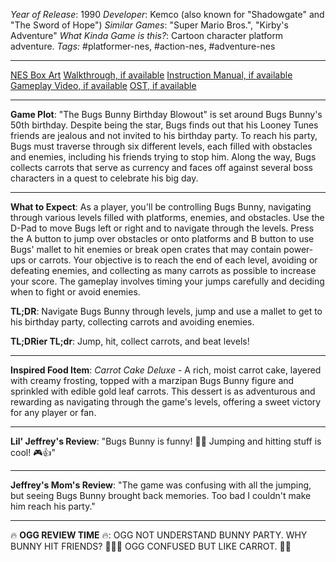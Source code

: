 *Year of Release*: 1990
*Developer*: Kemco (also known for "Shadowgate" and "The Sword of Hope")
*Similar Games*: "Super Mario Bros.", "Kirby's Adventure"
*What Kinda Game is this?*: Cartoon character platform adventure.
*Tags:* #platformer-nes, #action-nes, #adventure-nes

---
[NES Box Art](https://www.google.com/search?tbm=isch&q=NES+Box+Art+The+Bugs+Bunny+Birthday+Blowout) 
[Walkthrough, if available](https://www.google.com/search?q=Walkthrough+NES+The+Bugs+Bunny+Birthday+Blowout)
[Instruction Manual, if available](https://www.google.com/search?q=NES+Instruction+Manual+The+Bugs+Bunny+Birthday+Blowout)
[Gameplay Video, if available](https://www.youtube.com/results?search_query=gameplay+NES+The+Bugs+Bunny+Birthday+Blowout) 
[OST, if available](https://www.youtube.com/results?search_query=gameplay+NES+The+Bugs+Bunny+Birthday+Blowout+OST)

- - -
**Game Plot**: "The Bugs Bunny Birthday Blowout" is set around Bugs Bunny's 50th birthday. Despite being the star, Bugs finds out that his Looney Tunes friends are jealous and not invited to his birthday party. To reach his party, Bugs must traverse through six different levels, each filled with obstacles and enemies, including his friends trying to stop him. Along the way, Bugs collects carrots that serve as currency and faces off against several boss characters in a quest to celebrate his big day.

- - -
**What to Expect**: As a player, you'll be controlling Bugs Bunny, navigating through various levels filled with platforms, enemies, and obstacles. Use the D-Pad to move Bugs left or right and to navigate through the levels. Press the A button to jump over obstacles or onto platforms and B button to use Bugs' mallet to hit enemies or break open crates that may contain power-ups or carrots. Your objective is to reach the end of each level, avoiding or defeating enemies, and collecting as many carrots as possible to increase your score. The gameplay involves timing your jumps carefully and deciding when to fight or avoid enemies.

**TL;DR**: Navigate Bugs Bunny through levels, jump and use a mallet to get to his birthday party, collecting carrots and avoiding enemies.

**TL;DRier TL;dr**: Jump, hit, collect carrots, and beat levels!

---
**Inspired Food Item**: *Carrot Cake Deluxe* - A rich, moist carrot cake, layered with creamy frosting, topped with a marzipan Bugs Bunny figure and sprinkled with edible gold leaf carrots. This dessert is as adventurous and rewarding as navigating through the game's levels, offering a sweet victory for any player or fan.

---
**Lil' Jeffrey's Review**: "Bugs Bunny is funny! 🐰😂 Jumping and hitting stuff is cool! 🎮👍"

---
**Jeffrey's Mom's Review**: "The game was confusing with all the jumping, but seeing Bugs Bunny brought back memories. Too bad I couldn't make him reach his party."

---
🔥 **OGG REVIEW TIME** 🔥: OGG NOT UNDERSTAND BUNNY PARTY. WHY BUNNY HIT FRIENDS? 🤔🐰🚫 OGG CONFUSED BUT LIKE CARROT. 🥕🔨